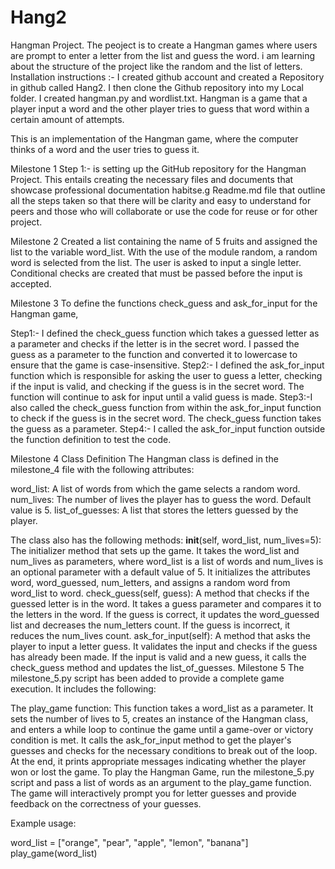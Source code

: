 

# Hang2



Hangman Project.
The peoject is to create a Hangman games where users are prompt to enter a letter from the list  and guess the word.
i am learning about the structure of the project like the random and the list of letters.
Installation instructions :- I created github account and created a Repository in github called Hang2. I then clone the Github repository into my Local folder. I created hangman.py and wordlist.txt.
Hangman is a  game that a player input  a word and the other player tries to guess that word within a certain amount of attempts.

This is an implementation of the Hangman game, where the computer thinks of a word and the user tries to guess it.

Milestone 1
Step 1:- is setting up the GitHub repository for the Hangman Project.
This entails creating the necessary files and documents that showcase professional documentation habitse.g Readme.md file that outline all the steps taken so that there will be clarity and easy to understand for peers and those who will collaborate or use the code for reuse or for other project.


Milestone 2
Created a list containing the name of 5 fruits and assigned the list to the variable word_list.
With the use of the module random, a random word is selected from the list.
The user is asked to input a single letter.
Conditional checks are created that must be passed before the input is accepted.


Milestone 3
To define the functions check_guess and ask_for_input for the Hangman game, 

Step1:- I defined the check_guess function which takes a guessed letter as a parameter and checks if the letter is in the secret word. I passed the guess as a parameter to the function and converted it to lowercase to ensure that the game is case-insensitive.
Step2:- I defined the ask_for_input function which is responsible for asking the user to guess a letter, checking if the input is valid, and checking if the guess is in the secret word. The function will continue to ask for input until a valid guess is made.
Step3:-I also called the check_guess function from within the ask_for_input function to check if the guess is in the secret word. The check_guess function takes the guess as a parameter.
Step4:- I called the ask_for_input function outside the function definition to test the code.


Milestone 4
Class Definition
The Hangman class is defined in the milestone_4 file with the following attributes:

word_list: A list of words from which the game selects a random word.
num_lives: The number of lives the player has to guess the word. Default value is 5.
list_of_guesses: A list that stores the letters guessed by the player.

The class also has the following methods:
__init__(self, word_list, num_lives=5): The initializer method that sets up the game. It takes the word_list and num_lives as parameters, where word_list is a list of words and num_lives is an optional parameter with a default value of 5. It initializes the attributes word, word_guessed, num_letters, and assigns a random word from word_list to word.
check_guess(self, guess): A method that checks if the guessed letter is in the word. It takes a guess parameter and compares it to the letters in the word. If the guess is correct, it updates the word_guessed list and decreases the num_letters count. If the guess is incorrect, it reduces the num_lives count.
ask_for_input(self): A method that asks the player to input a letter guess. It validates the input and checks if the guess has already been made. If the input is valid and a new guess, it calls the check_guess method and updates the list_of_guesses.
Milestone 5
The milestone_5.py script has been added to provide a complete game execution. It includes the following:

The play_game function: This function takes a word_list as a parameter. It sets the number of lives to 5, creates an instance of the Hangman class, and enters a while loop to continue the game until a game-over or victory condition is met. It calls the ask_for_input method to get the player's guesses and checks for the necessary conditions to break out of the loop. At the end, it prints appropriate messages indicating whether the player won or lost the game.
To play the Hangman Game, run the milestone_5.py script and pass a list of words as an argument to the play_game function. The game will interactively prompt you for letter guesses and provide feedback on the correctness of your guesses.

Example usage:

word_list = ["orange", "pear", "apple", "lemon", "banana"]
play_game(word_list)
